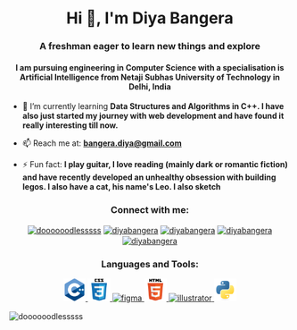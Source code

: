 <h1 align="center">Hi 👋, I'm Diya Bangera</h1>
<h3 align="center">A freshman eager to learn new things and explore</h3>
<h4 align="center">I am pursuing engineering in Computer Science with a specialisation is Artificial Intelligence from Netaji Subhas University of Technology in Delhi, India</h4>

- 🌱 I’m currently learning **Data Structures and Algorithms in C++. I have also just started my journey with web development and have found it really interesting till now.**

- 📫 Reach me at: **bangera.diya@gmail.com**

- ⚡ Fun fact: **I play guitar, I love reading (mainly dark or romantic fiction) and have recently developed an unhealthy obsession with building legos. I also have a cat, his name's Leo. I also sketch**


<h3 align="center">Connect with me:</h3>
<p align="center">
<a href="https://twitter.com/doooooodlesssss" target="blank"><img align="center" src="https://raw.githubusercontent.com/rahuldkjain/github-profile-readme-generator/master/src/images/icons/Social/twitter.svg" alt="doooooodlesssss" height="30" width="40" /></a>
<a href="https://linkedin.com/in/diyabangera" target="blank"><img align="center" src="https://raw.githubusercontent.com/rahuldkjain/github-profile-readme-generator/master/src/images/icons/Social/linked-in-alt.svg" alt="diyabangera" height="30" width="40" /></a>
<a href="https://kaggle.com/diyabangera" target="blank"><img align="center" src="https://raw.githubusercontent.com/rahuldkjain/github-profile-readme-generator/master/src/images/icons/Social/kaggle.svg" alt="diyabangera" height="30" width="40" /></a>
<a href="https://instagram.com/diyabangera" target="blank"><img align="center" src="https://raw.githubusercontent.com/rahuldkjain/github-profile-readme-generator/master/src/images/icons/Social/instagram.svg" alt="diyabangera" height="30" width="40" /></a>
<a href="https://www.leetcode.com/diyabangera" target="blank"><img align="center" src="https://raw.githubusercontent.com/rahuldkjain/github-profile-readme-generator/master/src/images/icons/Social/leet-code.svg" alt="diyabangera" height="30" width="40" /></a>
</p>

<h3 align="center">Languages and Tools:</h3>
<p align="center"> <a href="https://www.w3schools.com/cpp/" target="_blank" rel="noreferrer"> <img src="https://raw.githubusercontent.com/devicons/devicon/master/icons/cplusplus/cplusplus-original.svg" alt="cplusplus" width="40" height="40"/> </a> <a href="https://www.w3schools.com/css/" target="_blank" rel="noreferrer"> <img src="https://raw.githubusercontent.com/devicons/devicon/master/icons/css3/css3-original-wordmark.svg" alt="css3" width="40" height="40"/> </a> <a href="https://www.figma.com/" target="_blank" rel="noreferrer"> <img src="https://www.vectorlogo.zone/logos/figma/figma-icon.svg" alt="figma" width="40" height="40"/> </a> <a href="https://www.w3.org/html/" target="_blank" rel="noreferrer"> <img src="https://raw.githubusercontent.com/devicons/devicon/master/icons/html5/html5-original-wordmark.svg" alt="html5" width="40" height="40"/> </a> <a href="https://www.adobe.com/in/products/illustrator.html" target="_blank" rel="noreferrer"> <img src="https://www.vectorlogo.zone/logos/adobe_illustrator/adobe_illustrator-icon.svg" alt="illustrator" width="40" height="40"/> </a> <a href="https://www.python.org" target="_blank" rel="noreferrer"> <img src="https://raw.githubusercontent.com/devicons/devicon/master/icons/python/python-original.svg" alt="python" width="40" height="40"/> </a> </p>

<p><img align="center" src="https://github-readme-streak-stats.herokuapp.com/?user=doooooodlesssss&" alt="doooooodlesssss" /></p>
